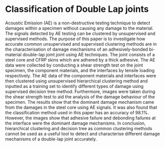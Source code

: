 # Classification of Double Lap joints
Acoustic Emission (AE) is a non-destructive testing technique to detect damages within a specimen without causing any damage to the material. The signals detected by AE testing can be clustered by unsupervised and supervised methods. The purpose of this paper is to investigate how accurate common unsupervised and supervised clustering methods are in the characterisation of damage mechanisms of an adhesively-bonded bi-material double-lap joint joint using AE techniques. The joint consists of a steel core and CFRP skins which are adhered by a thick adhesive. The AE data were collected by conducting a shear strength test on the joint specimen, the component materials, and the interfaces by tensile loading respectively. The AE data of the component materials and interfaces were then clustered using unsupervised hierarchical clustering method and inputted as a training set to identify different types of damage using supervised decision tree method. Furthermore, images were taken during the shear strength test to aid the analysis of the damage behaviour of the specimen. The results show that the dominant damage mechanism came from the damages in the steel core using AE signals. It was also found that the classification method used in this paper has an accuracy of 98.1\%. However, the images show that adhesive failure and debonding failures at the interface were the dominant damage mechanisms. In conclusion, hierarchical clustering and decision tree as common clustering methods cannot be used as a useful tool to detect and characterise different damage mechanisms of a double-lap joint accurately.
